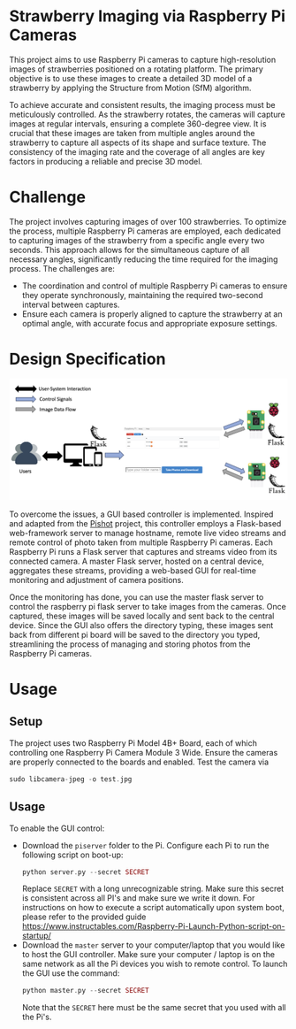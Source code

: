 # Strawberry Imaging via Raspberry Pi Cameras
This project aims to use Raspberry Pi cameras to capture high-resolution images of strawberries positioned on a rotating platform. 
The primary objective is to use these images to create a detailed 3D model of a strawberry by applying the Structure from Motion (SfM) algorithm.

To achieve accurate and consistent results, the imaging process must be meticulously controlled. As the strawberry rotates, the cameras 
will capture images at regular intervals, ensuring a complete 360-degree view. It is crucial that these images are taken from multiple angles around the strawberry 
to capture all aspects of its shape and surface texture. The consistency of the imaging rate and the coverage of all angles are key factors in producing a reliable and precise 3D model.

# Challenge 
The project involves capturing images of over 100 strawberries. To optimize the process, multiple Raspberry Pi cameras are employed, 
each dedicated to capturing images of the strawberry from a specific angle every two seconds. 
This approach allows for the simultaneous capture of all necessary angles, significantly reducing the time required for the imaging process. The challenges are: 

- The coordination and control of multiple Raspberry Pi cameras to ensure they operate synchronously, maintaining the required 
two-second interval between captures. 
- Ensure each camera is properly aligned to capture the strawberry at an optimal angle, 
with accurate focus and appropriate exposure settings.

# Design Specification

<p align="center"> <img src="Work Overflow.png">
  
To overcome the issues, a GUI based controller is implemented. Inspired and adapted from the [Pishot](https://github.com/revalo/pishot) project, 
this controller employs a Flask-based web-framework server to manage hostname,  remote live video streams and remote control of photo taken from multiple Raspberry Pi cameras.
Each Raspberry Pi runs a Flask server that captures and streams video from its connected camera.
A master Flask server, hosted on a central device, aggregates these streams, providing a web-based GUI for real-time monitoring and adjustment of camera positions.  

Once the monitoring has done, you can use the master flask server to control the raspberry pi flask server to take images from the cameras. Once captured, these images will be saved locally and sent back to the central device.  Since the GUI also offers the directory typing, these images sent back from different pi board will be saved to the directory you typed, streamlining the process of managing and storing photos from the Raspberry Pi cameras.


# Usage
## Setup
The project uses two Raspberry Pi Model 4B+ Board, each of which controlling one Raspberry Pi Camera Module 3 Wide. 
Ensure the cameras are properly connected to the boards and enabled. Test the camera via 
```php
sudo libcamera-jpeg -o test.jpg
```

## Usage
To enable the GUI control:
- Download the ```piserver``` folder to the Pi. Configure each Pi to run the following script on boot-up:
  ```php
  python server.py --secret SECRET
  ```
  Replace ```SECRET``` with a long unrecognizable string. Make sure this secret is consistent across all PI's and make sure we write it down.
   For instructions on how to execute a script automatically upon system boot, please refer to the provided guide https://www.instructables.com/Raspberry-Pi-Launch-Python-script-on-startup/
- Download the ```master``` server to your computer/laptop that you would like to host the GUI controller. Make sure your computer / laptop is on the same network as all the Pi devices you wish to remote control. To launch the GUI use the command:
  ```php
  python master.py --secret SECRET
  ```
  Note that the ```SECRET``` here must be the same secret that you used with all the Pi's.
